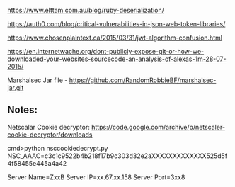 
https://www.elttam.com.au/blog/ruby-deserialization/

https://auth0.com/blog/critical-vulnerabilities-in-json-web-token-libraries/

https://www.chosenplaintext.ca/2015/03/31/jwt-algorithm-confusion.html

https://en.internetwache.org/dont-publicly-expose-git-or-how-we-downloaded-your-websites-sourcecode-an-analysis-of-alexas-1m-28-07-2015/

Marshalsec Jar file - https://github.com/RandomRobbieBF/marshalsec-jar.git

Notes:
------
Netscalar Cookie decryptor: https://code.google.com/archive/p/netscaler-cookie-decryptor/downloads

cmd>python nsccookiedecrypt.py NSC_AAAC=c3c1c9522b4b218f17b9c303d32e2aXXXXXXXXXXXXX525d5f4f58455e445a4a42

Server Name=ZxxB
Server IP=xx.67.xx.158
Server Port=3xx8
